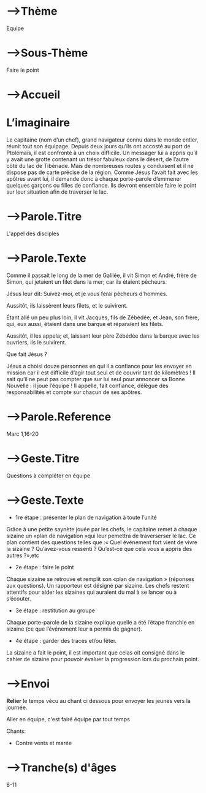 # -->Thème
Equipe
# -->Sous-Thème
Faire le point
# -->Accueil
# L’imaginaire
Le capitaine (nom d’un chef), grand navigateur connu dans le monde entier, réunit tout
son équipage. Depuis deux jours qu’ils ont accosté au port de Ptolémaïs, il est confronté
à un choix difficile. Un messager lui a appris qu’il y avait une grotte contenant un
trésor fabuleux dans le désert, de l’autre côté du lac de Tibériade. Mais de nombreuses
routes y conduisent et il ne dispose pas de carte précise de la région. Comme Jésus l’avait
fait avec les apôtres avant lui, il demande donc à chaque porte-parole d’emmener
quelques garçons ou filles de confiance. Ils devront ensemble faire le point sur leur
situation afin de traverser le lac.
# -->Parole.Titre
L'appel des disciples
# -->Parole.Texte
Comme il passait le long de la mer de Galilée, il vit Simon et André, frère de Simon, qui jetaient un filet dans la mer; car ils étaient pêcheurs.

Jésus leur dit: Suivez-moi, et je vous ferai pêcheurs d'hommes.

Aussitôt, ils laissèrent leurs filets, et le suivirent.

Étant allé un peu plus loin, il vit Jacques, fils de Zébédée, et Jean, son frère, qui, eux aussi, étaient dans une barque et réparaient les filets.

Aussitôt, il les appela; et, laissant leur père Zébédée dans la barque avec les ouvriers, ils le suivirent.

Que fait Jésus ?

Jésus a choisi douze personnes en qui il a confiance pour les envoyer en mission car il est difficile d’agir tout seul et de couvrir tant de kilomètres ! Il sait qu’il ne peut pas compter que sur lui seul pour annoncer sa Bonne Nouvelle : il joue l’équipe ! Il appelle, fait confiance, délègue des responsabilités et compte sur chacun de ses apôtres.
# -->Parole.Reference
Marc 1,16-20
# -->Geste.Titre
Questions à compléter en équipe
# -->Geste.Texte
* 1re étape : présenter le plan de navigation à toute l’unité

Grâce à une petite saynète jouée par les chefs, le capitaine remet à chaque sizaine un «plan de navigation »qui leur pemettra de traverserser le lac.
Ce plan contient des questions telles que :« Quel événement fort vient de vivre la sizaine ? Qu’avez-vous ressenti ? Qu’est-ce que cela vous a appris des autres ?»,etc

* 2e étape : faire le point

Chaque sizaine se retrouve et remplit son «plan de navigation » (réponses aux questions).
Un rapporteur est désigné par sizaine.
Les chefs restent attentifs pour aider les sizaines qui auraient du mal à se lancer ou à s’écouter.

* 3e étape : restitution au groupe

Chaque porte-parole de la sizaine explique quelle a été l’étape franchie en sizaine (ce que l’événement leur a permis de gagner).

* 4e étape : garder des traces et/ou fêter.

La sizaine a fait le point, il est important que celas oit consigné dans le cahier de sizaine pour pouvoir évaluer la progression lors du prochain point.
# -->Envoi
**Relier** le temps vécu au chant ci dessous pour envoyer les jeunes vers la journée.

Aller en équipe, c'est fairé équipe par tout temps

Chants:
- Contre vents et marée
# -->Tranche(s) d'âges
8-11
